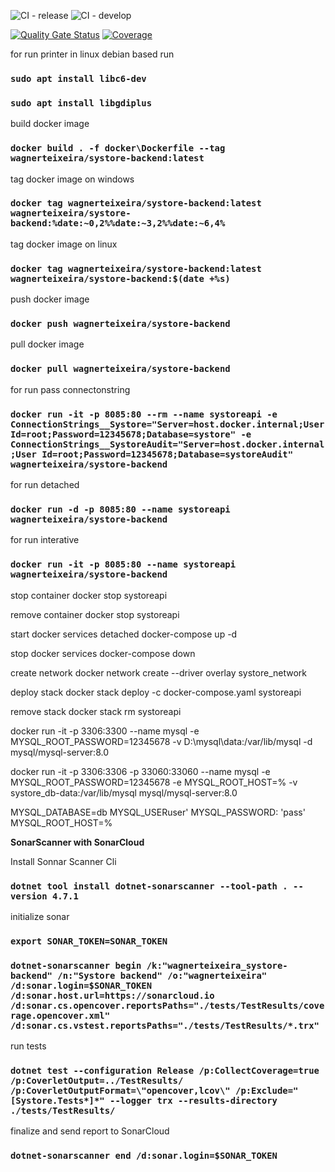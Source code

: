 ![CI - release](https://github.com/wagnerteixeira/systore-backend/workflows/CI%20-%20release/badge.svg?branch=master) ![CI - develop](https://github.com/wagnerteixeira/systore-backend/workflows/CI%20-%20develop/badge.svg?branch=develop)

[![Quality Gate Status](https://sonarcloud.io/api/project_badges/measure?project=wagnerteixeira_test-actions&metric=alert_status)](https://sonarcloud.io/dashboard?id=wagnerteixeira_test-actions) [![Coverage](https://sonarcloud.io/api/project_badges/measure?project=wagnerteixeira_test-actions&metric=coverage)](https://sonarcloud.io/dashboard?id=wagnerteixeira_test-actions)

for run printer in linux debian based run

### `sudo apt install libc6-dev`

### `sudo apt install libgdiplus`

build docker image

### `docker build . -f docker\Dockerfile --tag wagnerteixeira/systore-backend:latest`

tag docker image on windows

### `docker tag wagnerteixeira/systore-backend:latest wagnerteixeira/systore-backend:%date:~0,2%%date:~3,2%%date:~6,4%`

tag docker image on linux

### `docker tag wagnerteixeira/systore-backend:latest wagnerteixeira/systore-backend:$(date +%s)`

push docker image

### `docker push wagnerteixeira/systore-backend`

pull docker image

### `docker pull wagnerteixeira/systore-backend`

for run pass connectonstring

### `docker run -it -p 8085:80 --rm --name systoreapi -e ConnectionStrings__Systore="Server=host.docker.internal;User Id=root;Password=12345678;Database=systore" -e ConnectionStrings__SystoreAudit="Server=host.docker.internal;User Id=root;Password=12345678;Database=systoreAudit" wagnerteixeira/systore-backend`

for run detached

### `docker run -d -p 8085:80 --name systoreapi wagnerteixeira/systore-backend`

for run interative

### `docker run -it -p 8085:80 --name systoreapi wagnerteixeira/systore-backend`

stop container
docker stop systoreapi

remove container
docker stop systoreapi

start docker services detached
docker-compose up -d

stop docker services
docker-compose down

create network
docker network create --driver overlay systore_network

deploy stack
docker stack deploy -c docker-compose.yaml systoreapi

remove stack
docker stack rm systoreapi

docker run -it -p 3306:3300 --name mysql -e MYSQL_ROOT_PASSWORD=12345678 -v D:\mysql\data:/var/lib/mysql -d mysql/mysql-server:8.0

docker run -it -p 3306:3306 -p 33060:33060 --name mysql -e MYSQL_ROOT_PASSWORD=12345678 -e MYSQL_ROOT_HOST=% -v systore_db-data:/var/lib/mysql mysql/mysql-server:8.0

MYSQL_DATABASE=db
MYSQL_USERuser'
MYSQL_PASSWORD: 'pass'
MYSQL_ROOT_HOST=%

**SonarScanner with SonarCloud**

Install Sonnar Scanner Cli

### `dotnet tool install dotnet-sonarscanner --tool-path . --version 4.7.1`

initialize sonar

### `export SONAR_TOKEN=SONAR_TOKEN`

### `dotnet-sonarscanner begin /k:"wagnerteixeira_systore-backend" /n:"Systore backend" /o:"wagnerteixeira" /d:sonar.login=$SONAR_TOKEN /d:sonar.host.url=https://sonarcloud.io /d:sonar.cs.opencover.reportsPaths="./tests/TestResults/coverage.opencover.xml" /d:sonar.cs.vstest.reportsPaths="./tests/TestResults/*.trx"`

run tests

### `dotnet test --configuration Release /p:CollectCoverage=true /p:CoverletOutput=../TestResults/ /p:CoverletOutputFormat=\"opencover,lcov\" /p:Exclude="[Systore.Tests*]*" --logger trx --results-directory ./tests/TestResults/`

finalize and send report to SonarCloud

### `dotnet-sonarscanner end /d:sonar.login=$SONAR_TOKEN`

